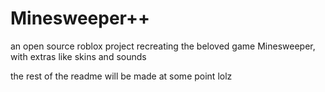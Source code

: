 # Minesweeper++
an open source roblox project recreating the beloved game Minesweeper, with extras like skins and sounds

the rest of the readme will be made at some point lolz